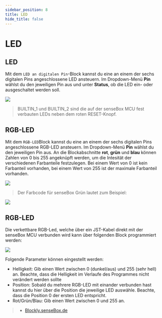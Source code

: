 ```yaml
---
sidebar_position: 8
title: LED
hide_title: false
---
```


# LED

## LED
Mit dem `LED an digitalen Pin`-Block kannst du eine an einem der sechs digitalen Pins angeschlossene LED ansteuern. Im Dropdown-Menü __Pin__ wählst du den jeweiligen Pin aus und unter __Status__, ob die LED ein- oder ausgeschaltet werden soll.

![](/img/blockly-bilder/led/blockly-led-1.svg)

> BUILTIN_1 und BUILTIN_2 sind die auf der senseBox MCU fest verbauten LEDs neben dem roten RESET-Knopf.

## RGB-LED
Mit dem `RGB-LED`Block kannst du eine an einem der sechs digitalen Pins angeschlossene RGB-LED ansteuern. Im Dropdown-Menü __Pin__ wählst du den jeweiligen Pin aus. An die Blockabschnitte __rot__, __grün__ und  __blau__ können Zahlen von 0 bis 255 angeknüpft werden, um die Intesität der verschiedenen Farbanteile festzulegen. Bei einem Wert von 0 ist kein Farbanteil vorhanden, bei einem Wert von 255 ist der maximale Farbanteil vorhanden.

![](/img/blockly-bilder/led/blockly-led-2.svg)

> Der Farbcode für senseBox Grün lautet zum Beispiel:

![](/img/blockly-bilder/led/blockly-led-3.svg)

## RGB-LED

Die verkettbare RGB-Led, welche über ein JST-Kabel direkt mit der senseBox MCU verbunden wird kann über folgenden Block programmiert werden:

![](/img/blockly-bilder/led/blockly-led-4.svg)

Folgende Parameter können eingestellt werden:

- Helligkeit: Gib einen Wert zwischen 0 (dunkel/aus) und 255 (sehr hell) an. Beachte, dass die Helligkeit im Verlaufe des Programmes nicht verändert werden sollte
- Position: Sobald du mehrere RGB-LED mit einander verbunden hast kannst du hier über die Position die jeweilige LED auswähle. Beachte, dass die Position 0 der ersten LED entspricht.
- Rot/Grün/Blau: Gib einen Wert zwischen 0 und 255 an.

> - [Blockly.senseBox.de](https://blockly.sensebox.de/)
